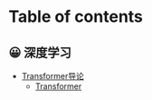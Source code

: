 # Table of contents

## 😀 深度学习

* [Transformer导论](README.md)
  * [Transformer](shen-du-xue-xi/transformer-dao-lun/transformer.md)
